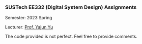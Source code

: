 ### SUSTech EE332 (Digital System Design) Assignments

Semester: 2023 Spring

Lecturer: [Prof. Yajun Yu](https://www.sustech.edu.cn/en/faculties/yuyajun.html)

The code provided is not perfect. Feel free to provide comments.
